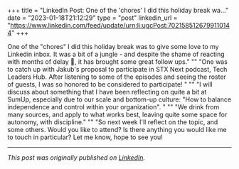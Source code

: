 +++
title = "LinkedIn Post: One of the 'chores' I did this holiday break wa..."
date = "2023-01-18T21:12:29"
type = "post"
linkedin_url = "https://www.linkedin.com/feed/update/urn:li:ugcPost:7021585126799110144"
+++

One of the "chores" I did this holiday break was to give some love to my Linkedin inbox. It was a bit of a jungle - and despite the shame of reacting with months of delay 🙈, it has brought some great follow ups."
""
"One was to catch up with Jakub's proposal to participate in STX Next podcast, Tech Leaders Hub. After listening to some of the episodes and seeing the roster of guests, I was so honored to be considered to participate! "
""
"I will discuss about something that I have been reflecting on quite a bit at SumUp, especially due to our scale and bottom-up culture: "How to balance independence and control within your organization". "
""
"We drink from many sources, and apply to what works best, leaving quite some space for autonomy, with discipline."
""
"So next week I'll reflect on the topic, and some others. Would you like to attend? Is there anything you would like me to touch in particular? Let me know, hope to see you!

---

*This post was originally published on [LinkedIn](https://www.linkedin.com/in/adrianmoreno/recent-activity/all/).*